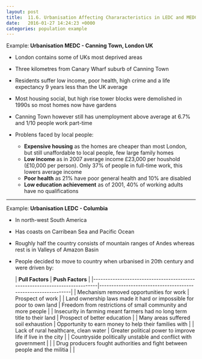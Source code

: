 ```yaml
---
layout: post
title:  11.6. Urbanisation Affecting Chararacteristics in LEDC and MEDC - (Case Study)
date:   2016-01-27 14:24:23 +0000
categories: population example
---
```


<div class="know know-example">
<i class="fa fa-book" aria-hidden="true"></i> Example:<b>
Urbanisation MEDC - Canning Town, London UK
</b></div>

* London contains some of UKs most deprived areas
* Three kilometres from Canary Wharf suburb of Canning Town 
* Residents suffer low income, poor health, high crime and a life expectancy 9 years less than the UK average
* Most housing social, but high rise tower blocks were demolished in 1990s so most homes now have gardens
* Canning Town however still has unemployment above average at 6.7% and 1/10 people work part-time

* Problens faced by local people:
	 * **Expensive housing** as the homes are cheaper than most London, but still unaffordable to local people, few large family homes
	 * **Low income** as in 2007 average income £23,000 per houshold (£10,000 per person). Only 37% of people in full-time work, this lowers average income
	 * **Poor health** as 21% have poor general health and 10% are disabled
	 * **Low education achievement** as of 2001, 40% of working adults have no qualifications
	
---

<div class="know know-example">
<i class="fa fa-book" aria-hidden="true"></i> Example:<b>
Urbanisation LEDC - Columbia
</b></div>

* In north-west South America
* Has coasts on Carribean Sea and Pacific Ocean
* Roughly half the country consists of mountain ranges of Andes whereas rest is in Valleys of Amazon Basin
* People decided to move to country when urbanised in 20th century and were driven by:
	
	| **Pull Factors**                                                           | **Push Factors**                                             |
|----------------------------------------------------------------------------|--------------------------------------------------------------|
| Mechanism removed opportunities for work                                   | Prospect of work                                             |
| Land ownership laws made it hard or impossible for poor to own land        | Freedom from restrictions of small community and more people |
| Insecurity in farming meant farmers had no long term  title to their land  | Prospect of better education                                 |
| Many areas suffered soil exhaustion                                        | Opportunity to earn money to help their families with        |
| Lack of rural healthcare, clean water                                      | Greater political power to improve life if live in the city  |
| Countryside politically unstable and conflict with government              |                                                              |
| Drug producers fought authorities and fight between people and the militia |                                                              |